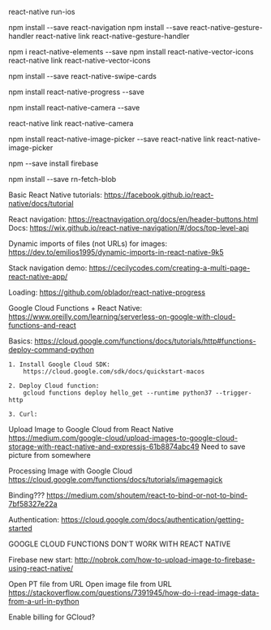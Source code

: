 react-native run-ios


npm install --save react-navigation
npm install --save react-native-gesture-handler
react-native link react-native-gesture-handler

npm i react-native-elements --save
npm install react-native-vector-icons
react-native link react-native-vector-icons

npm install --save react-native-swipe-cards

npm install react-native-progress --save

npm install react-native-camera --save

react-native link react-native-camera

npm install react-native-image-picker --save
react-native link react-native-image-picker

npm --save install firebase

npm install --save rn-fetch-blob

Basic React Native tutorials:
https://facebook.github.io/react-native/docs/tutorial

React navigation:
https://reactnavigation.org/docs/en/header-buttons.html
Docs:
https://wix.github.io/react-native-navigation/#/docs/top-level-api

Dynamic imports of files (not URLs) for images:
https://dev.to/emilios1995/dynamic-imports-in-react-native-9k5

Stack navigation demo:
https://cecilycodes.com/creating-a-multi-page-react-native-app/

Loading:
https://github.com/oblador/react-native-progress

Google Cloud Functions + React Native:
https://www.oreilly.com/learning/serverless-on-google-with-cloud-functions-and-react

Basics: https://cloud.google.com/functions/docs/tutorials/http#functions-deploy-command-python

	1. Install Google Cloud SDK: 
		https://cloud.google.com/sdk/docs/quickstart-macos 

	2. Deploy Cloud function:
		gcloud functions deploy hello_get --runtime python37 --trigger-http

	3. Curl:
		

Upload Image to Google Cloud from React Native
https://medium.com/google-cloud/upload-images-to-google-cloud-storage-with-react-native-and-expressjs-61b8874abc49
	Need to save picture from somewhere

Processing Image with Google Cloud
https://cloud.google.com/functions/docs/tutorials/imagemagick

Binding???
https://medium.com/shoutem/react-to-bind-or-not-to-bind-7bf58327e22a

Authentication:
https://cloud.google.com/docs/authentication/getting-started

GOOGLE CLOUD FUNCTIONS DON'T WORK WITH REACT NATIVE

Firebase new start:
http://nobrok.com/how-to-upload-image-to-firebase-using-react-native/



Open PT file from URL
Open image file from URL
https://stackoverflow.com/questions/7391945/how-do-i-read-image-data-from-a-url-in-python

Enable billing for GCloud?

